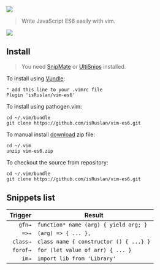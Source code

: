![](http://i.imgur.com/lYbyBTe.png)

> Write JavaScript ES6 easily with vim.

![](https://giant.gfycat.com/FluidFrailAmethystgemclam.gif)

## Install

> You need [SnipMate](https://github.com/garbas/vim-snipmate) or [UltiSnips](https://github.com/SirVer/ultisnips) installed.

To install using [Vundle](https://github.com/gmarik/vundle):

	" add this line to your .vimrc file
	Plugin 'isRuslan/vim-es6'

To install using pathogen.vim:

	cd ~/.vim/bundle
	git clone https://github.com/isRuslan/vim-es6.git

To manual install [download](https://github.com/isRuslan/vim-es6/releases) zip file:

	cd ~/.vim
	unzip vim-es6.zip


To checkout the source from repository:

	cd ~/.vim/bundle
	git clone https://github.com/isRuslan/vim-es6.git

## Snippets list
| Trigger  | Result  |
| -------: | ------- |
| `gfn→`   | `function* name (arg) { yield arg; }` |
| `=>→`    | `(arg) => { ... },` |
| `class→` | `class name { constructor () { ...} }` |
| `forof→` | `for (let value of arr) { ... }` |
| `im→`    | `import lib from 'Library'` |
